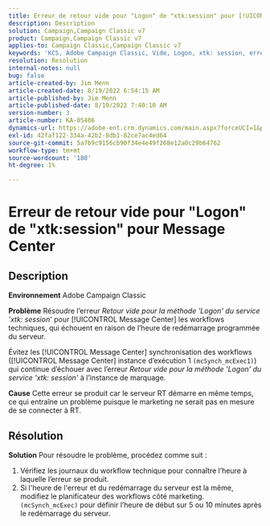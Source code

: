 ```yaml
---
title: Erreur de retour vide pour "Logon" de "xtk:session" pour [!UICONTROL Message Center]
description: Description
solution: Campaign,Campaign Classic v7
product: Campaign,Campaign Classic v7
applies-to: Campaign Classic,Campaign Classic v7
keywords: 'KCS, Adobe Campaign Classic, Vide, Logon, xtk: session, erreur, Message Center, Workflow technique'
resolution: Resolution
internal-notes: null
bug: false
article-created-by: Jim Menn
article-created-date: 8/19/2022 6:54:15 AM
article-published-by: Jim Menn
article-published-date: 8/19/2022 7:40:10 AM
version-number: 3
article-number: KA-05406
dynamics-url: https://adobe-ent.crm.dynamics.com/main.aspx?forceUCI=1&pagetype=entityrecord&etn=knowledgearticle&id=bccbb0bb-8b1f-ed11-b83e-0022480866ad
exl-id: 42faf122-334a-42b2-8db1-82ce7ac4ed64
source-git-commit: 5a7b9c9156cb90f34e4e49f268e12a0c29b64762
workflow-type: tm+mt
source-wordcount: '180'
ht-degree: 1%

---
```


# Erreur de retour vide pour &quot;Logon&quot; de &quot;xtk:session&quot; pour Message Center

## Description


<b>Environnement</b>
Adobe Campaign Classic

<b>Problème</b>
Résoudre l’erreur *Retour vide pour la méthode &#39;Logon&#39; du service &#39;xtk: session*&#39; pour [!UICONTROL Message Center] les workflows techniques, qui échouent en raison de l’heure de redémarrage programmée du serveur.

Évitez les [!UICONTROL Message Center] synchronisation des workflows ([!UICONTROL Message Center] instance d’exécution 1 `(mcSynch_mcExec1)`) qui continue d’échouer avec l’erreur *Retour vide pour la méthode &#39;Logon&#39; du service &#39;xtk: session&#39;* à l’instance de marquage.

<b>Cause</b>
Cette erreur se produit car le serveur RT démarre en même temps, ce qui entraîne un problème puisque le marketing ne serait pas en mesure de se connecter à RT.


## Résolution


<b>Solution</b>
Pour résoudre le problème, procédez comme suit :

1. Vérifiez les journaux du workflow technique pour connaître l’heure à laquelle l’erreur se produit.
2. Si l&#39;heure de l&#39;erreur et du redémarrage du serveur est la même, modifiez le planificateur des workflows côté marketing. `(mcSynch_mcExec)` pour définir l’heure de début sur 5 ou 10 minutes après le redémarrage du serveur.

